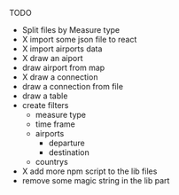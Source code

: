 TODO

* Split files by Measure type
* X import some json file to react
* X import airports data
* X draw an aiport
* draw airport from map
* X draw a connection
* draw a connection from file
* draw a table
* create filters
    * measure type
    * time frame
    * airports
        * departure
        * destination
    * countrys
* X add more npm script to the lib files
* remove some magic string in the lib part